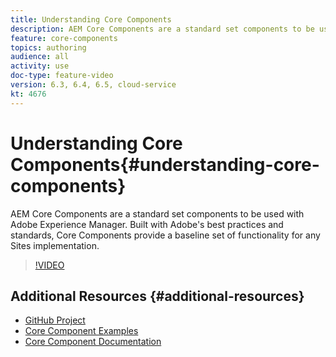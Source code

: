 ```yaml
---
title: Understanding Core Components
description: AEM Core Components are a standard set components to be used with Adobe Experience Manager. Built with Adobe's best practices and standards, Core Components provide a baseline set of functionality for any Sites implementation. 
feature: core-components
topics: authoring
audience: all
activity: use
doc-type: feature-video
version: 6.3, 6.4, 6.5, cloud-service
kt: 4676
---
```


# Understanding Core Components{#understanding-core-components}

AEM Core Components are a standard set components to be used with Adobe Experience Manager. Built with Adobe's best practices and standards, Core Components provide a baseline set of functionality for any Sites implementation.

>[!VIDEO](https://video.tv.adobe.com/v/18926/?quality=12)

## Additional Resources {#additional-resources}

* [GitHub Project](https://github.com/adobe/aem-core-wcm-components)
* [Core Component Examples](https://www.aemcomponents.dev/)
* [Core Component Documentation](https://docs.adobe.com/content/help/en/experience-manager-core-components/using/introduction.html)


